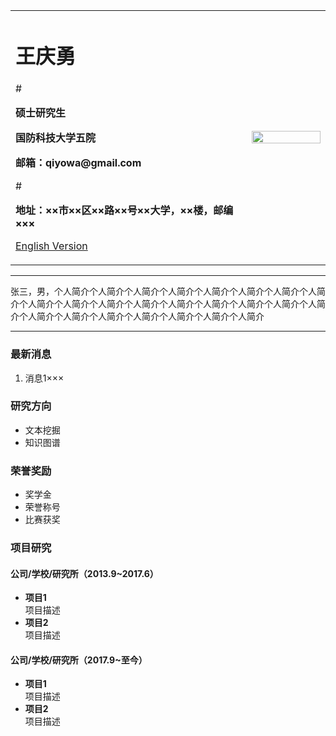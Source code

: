 <div>
<table border="0">
  <tr>
    <td width="75%">
      <h1>王庆勇</h1>
    #  <p><b>硕士研究生</b></p>
      <p><b>国防科技大学五院</b></p>
      <p><b>邮箱：qiyowa@gmail.com</b></p>
    #  <p><b>地址：××市××区××路××号××大学，××楼，邮编×××</b></p>
      <p><a href="http://wqy.finlab.cn">English Version</a></p>
    </td>
    <td width="25%">
      <img src="http://wang.finlab.cn/wqy/qywang.jpg" width="100%">
    </td>
  </tr>
</table>
</div>

---

张三，男，个人简介个人简介个人简介个人简介个人简介个人简介个人简介个人简介个人简介个人简介个人简介个人简介个人简介个人简介个人简介个人简介个人简介个人简介个人简介个人简介个人简介个人简介个人简介个人简介

---

### 最新消息
1. 消息1×××

### 研究方向
- 文本挖掘
- 知识图谱

### 荣誉奖励
- 奖学金
- 荣誉称号
- 比赛获奖

### 项目研究
#### 公司/学校/研究所（2013.9~2017.6）
- **项目1**  
项目描述
- **项目2**  
项目描述

#### 公司/学校/研究所（2017.9~至今）
- **项目1**  
项目描述
- **项目2**  
项目描述
